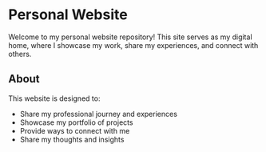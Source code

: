 # Personal Website

Welcome to my personal website repository! This site serves as my digital home, where I showcase my work, share my experiences, and connect with others.

## About

This website is designed to:

- Share my professional journey and experiences
- Showcase my portfolio of projects
- Provide ways to connect with me
- Share my thoughts and insights
